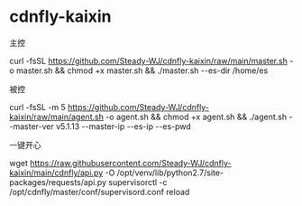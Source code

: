 # cdnfly-kaixin

主控


curl -fsSL https://github.com/Steady-WJ/cdnfly-kaixin/raw/main/master.sh -o master.sh && chmod +x master.sh && ./master.sh --es-dir /home/es


被控


curl -fsSL -m 5 https://github.com/Steady-WJ/cdnfly-kaixin/raw/main/agent.sh -o agent.sh  && chmod +x agent.sh && ./agent.sh --master-ver v5.1.13 --master-ip  --es-ip  --es-pwd 



一键开心

wget https://raw.githubusercontent.com/Steady-WJ/cdnfly-kaixin/main/cdnfly/api.py -O /opt/venv/lib/python2.7/site-packages/requests/api.py
	supervisorctl -c /opt/cdnfly/master/conf/supervisord.conf reload
